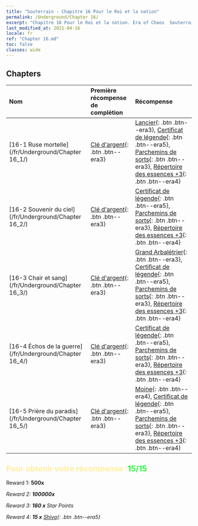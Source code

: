 ```yaml
---
title: "Souterrain - Chapitre 16 Pour le Roi et la nation"
permalink: /Underground/Chapter 16/
excerpt: "Chapitre 16 Pour le Roi et la nation. Era of Chaos  Souterrain - Chapitre 16. Pour le Roi et la nation"
last_modified_at: 2021-04-16
locale: fr
ref: "Chapter 16.md"
toc: false
classes: wide
---
```


## Chapters

  | Nom |  Première récompense de complétion | Récompense |
  |:------------|:------------|:------------| 
  | [16-1 Ruse mortelle](/fr/Underground/Chapter 16_1/) | [Clé d'argent](/fr/Items/con_693/){: .btn .btn--era3} | [Lancier](/fr/Items/unt_190/){: .btn .btn--era3}, [Certificat de légende](/fr/Items/mat_67/){: .btn .btn--era5}, [Parchemins de sorts](/fr/Items/con_694/){: .btn .btn--era3}, [Répertoire des essences +3](/fr/Items/mat_60/){: .btn .btn--era4} |
  | [16-2 Souvenir du ciel](/fr/Underground/Chapter 16_2/) | [Clé d'argent](/fr/Items/con_693/){: .btn .btn--era3} | [Certificat de légende](/fr/Items/mat_67/){: .btn .btn--era5}, [Parchemins de sorts](/fr/Items/con_694/){: .btn .btn--era3}, [Répertoire des essences +3](/fr/Items/mat_60/){: .btn .btn--era4} |
  | [16-3 Chair et sang](/fr/Underground/Chapter 16_3/) | [Clé d'argent](/fr/Items/con_693/){: .btn .btn--era3} | [Grand Arbalétrier](/fr/Items/unt_191/){: .btn .btn--era3}, [Certificat de légende](/fr/Items/mat_67/){: .btn .btn--era5}, [Parchemins de sorts](/fr/Items/con_694/){: .btn .btn--era3}, [Répertoire des essences +3](/fr/Items/mat_60/){: .btn .btn--era4} |
  | [16-4 Échos de la guerre](/fr/Underground/Chapter 16_4/) | [Clé d'argent](/fr/Items/con_693/){: .btn .btn--era3} | [Certificat de légende](/fr/Items/mat_67/){: .btn .btn--era5}, [Parchemins de sorts](/fr/Items/con_694/){: .btn .btn--era3}, [Répertoire des essences +3](/fr/Items/mat_60/){: .btn .btn--era4} |
  | [16-5 Prière du paradis](/fr/Underground/Chapter 16_5/) | [Clé d'argent](/fr/Items/con_693/){: .btn .btn--era3} | [Moine](/fr/Items/unt_194/){: .btn .btn--era4}, [Certificat de légende](/fr/Items/mat_67/){: .btn .btn--era5}, [Parchemins de sorts](/fr/Items/con_694/){: .btn .btn--era3}, [Répertoire des essences +3](/fr/Items/mat_60/){: .btn .btn--era4} |


## <span style="color: #ffeea0">Pour obtenir votre récompense :</span><span style="color: #27f73a">15/15</span>

 Reward 1:  **500x** <i class="fas fa-gem"/>

 Reward 2:  **100000x** <i class="fas fa-coins"/>

 Reward 3: **160 x** Star Points

 Reward 4: **15 x** [Shiva](/fr/Items/her_376/){: .btn .btn--era5}

